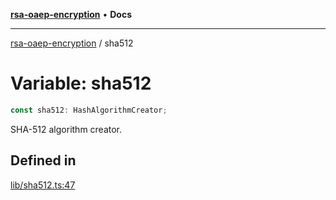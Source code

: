 [**rsa-oaep-encryption**](../README.md) • **Docs**

***

[rsa-oaep-encryption](../README.md) / sha512

# Variable: sha512

```ts
const sha512: HashAlgorithmCreator;
```

SHA-512 algorithm creator.

## Defined in

[lib/sha512.ts:47](https://github.com/JiangJie/rsa-oaep-encryption/blob/dfe951b5281117ed87c26600202442b83c94c043/src/lib/sha512.ts#L47)
